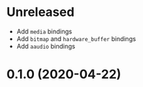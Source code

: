 # Unreleased

- Add `media` bindings
- Add `bitmap` and `hardware_buffer` bindings
- Add `aaudio` bindings

# 0.1.0 (2020-04-22)
